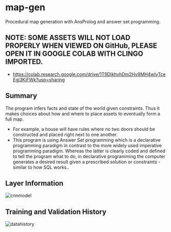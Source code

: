 # map-gen
Procedural map generation with AnsProlog and answer set programming.

## NOTE: SOME ASSETS WILL NOT LOAD PROPERLY WHEN VIEWED ON GitHub, PLEASE OPEN IT IN GOOGLE COLAB WITH CLINGO IMPORTED.
* https://colab.research.google.com/drive/1T9DikhvhDm2Hv9MH4wIyTceEgj3KiFWk?usp=sharing

## Summary
The program infers facts and state of the world given constraints. Thus it makes choices about how and where to place assets to eventually form a full map. 

* For example, a house will have rules where no two doors should be constructed and placed right next to one another. 
* This program is using Answer Set programming which is a declarative programming paradigm in contrast to the more widely used imperative programming paradigm. Whereas the latter is clearly coded and defined to tell the program what to do, in declarative programming the computer generates a desired result given a prescribed solution or constraints - similar to how SQL works..


## Layer Information
![cnnmodel](https://i.imgur.com/SVk1Lj3.png?raw=true)

## Training and Validation History
![datahistory](https://i.imgur.com/yXg84Yp.png?raw=true)
